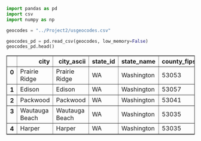 

```python
import pandas as pd
import csv
import numpy as np
```


```python
geocodes = "../Project2/usgeocodes.csv"
```


```python
geocodes_pd = pd.read_csv(geocodes, low_memory=False)
geocodes_pd.head()
```




<div>
<style>
    .dataframe thead tr:only-child th {
        text-align: right;
    }

    .dataframe thead th {
        text-align: left;
    }

    .dataframe tbody tr th {
        vertical-align: top;
    }
</style>
<table border="1" class="dataframe">
  <thead>
    <tr style="text-align: right;">
      <th></th>
      <th>city</th>
      <th>city_ascii</th>
      <th>state_id</th>
      <th>state_name</th>
      <th>county_fips</th>
      <th>county_name</th>
      <th>lat</th>
      <th>lng</th>
      <th>population</th>
      <th>population_proper</th>
      <th>density</th>
      <th>source</th>
      <th>incorporated</th>
      <th>timezone</th>
      <th>zips</th>
      <th>id</th>
    </tr>
  </thead>
  <tbody>
    <tr>
      <th>0</th>
      <td>Prairie Ridge</td>
      <td>Prairie Ridge</td>
      <td>WA</td>
      <td>Washington</td>
      <td>53053</td>
      <td>Pierce</td>
      <td>47.1443</td>
      <td>-122.1408</td>
      <td>NaN</td>
      <td>NaN</td>
      <td>1349.8</td>
      <td>polygon</td>
      <td>False</td>
      <td>America/Los_Angeles</td>
      <td>98360 98391</td>
      <td>1840037882</td>
    </tr>
    <tr>
      <th>1</th>
      <td>Edison</td>
      <td>Edison</td>
      <td>WA</td>
      <td>Washington</td>
      <td>53057</td>
      <td>Skagit</td>
      <td>48.5602</td>
      <td>-122.4311</td>
      <td>NaN</td>
      <td>NaN</td>
      <td>127.4</td>
      <td>polygon</td>
      <td>False</td>
      <td>America/Los_Angeles</td>
      <td>98232</td>
      <td>1840017314</td>
    </tr>
    <tr>
      <th>2</th>
      <td>Packwood</td>
      <td>Packwood</td>
      <td>WA</td>
      <td>Washington</td>
      <td>53041</td>
      <td>Lewis</td>
      <td>46.6085</td>
      <td>-121.6702</td>
      <td>NaN</td>
      <td>NaN</td>
      <td>213.9</td>
      <td>polygon</td>
      <td>False</td>
      <td>America/Los_Angeles</td>
      <td>98361</td>
      <td>1840025265</td>
    </tr>
    <tr>
      <th>3</th>
      <td>Wautauga Beach</td>
      <td>Wautauga Beach</td>
      <td>WA</td>
      <td>Washington</td>
      <td>53035</td>
      <td>Kitsap</td>
      <td>47.5862</td>
      <td>-122.5482</td>
      <td>NaN</td>
      <td>NaN</td>
      <td>261.7</td>
      <td>point</td>
      <td>False</td>
      <td>America/Los_Angeles</td>
      <td>98366</td>
      <td>1840037725</td>
    </tr>
    <tr>
      <th>4</th>
      <td>Harper</td>
      <td>Harper</td>
      <td>WA</td>
      <td>Washington</td>
      <td>53035</td>
      <td>Kitsap</td>
      <td>47.5207</td>
      <td>-122.5196</td>
      <td>NaN</td>
      <td>NaN</td>
      <td>342.1</td>
      <td>point</td>
      <td>False</td>
      <td>America/Los_Angeles</td>
      <td>98366</td>
      <td>1840037659</td>
    </tr>
  </tbody>
</table>
</div>


